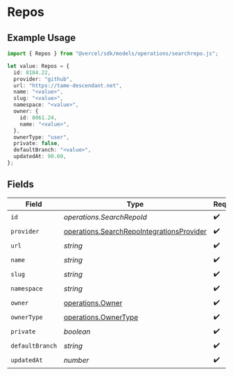# Repos

## Example Usage

```typescript
import { Repos } from "@vercel/sdk/models/operations/searchrepo.js";

let value: Repos = {
  id: 8184.22,
  provider: "github",
  url: "https://tame-descendant.net",
  name: "<value>",
  slug: "<value>",
  namespace: "<value>",
  owner: {
    id: 8061.24,
    name: "<value>",
  },
  ownerType: "user",
  private: false,
  defaultBranch: "<value>",
  updatedAt: 90.60,
};
```

## Fields

| Field                                                                                                  | Type                                                                                                   | Required                                                                                               | Description                                                                                            |
| ------------------------------------------------------------------------------------------------------ | ------------------------------------------------------------------------------------------------------ | ------------------------------------------------------------------------------------------------------ | ------------------------------------------------------------------------------------------------------ |
| `id`                                                                                                   | *operations.SearchRepoId*                                                                              | :heavy_check_mark:                                                                                     | N/A                                                                                                    |
| `provider`                                                                                             | [operations.SearchRepoIntegrationsProvider](../../models/operations/searchrepointegrationsprovider.md) | :heavy_check_mark:                                                                                     | N/A                                                                                                    |
| `url`                                                                                                  | *string*                                                                                               | :heavy_check_mark:                                                                                     | N/A                                                                                                    |
| `name`                                                                                                 | *string*                                                                                               | :heavy_check_mark:                                                                                     | N/A                                                                                                    |
| `slug`                                                                                                 | *string*                                                                                               | :heavy_check_mark:                                                                                     | N/A                                                                                                    |
| `namespace`                                                                                            | *string*                                                                                               | :heavy_check_mark:                                                                                     | N/A                                                                                                    |
| `owner`                                                                                                | [operations.Owner](../../models/operations/owner.md)                                                   | :heavy_check_mark:                                                                                     | N/A                                                                                                    |
| `ownerType`                                                                                            | [operations.OwnerType](../../models/operations/ownertype.md)                                           | :heavy_check_mark:                                                                                     | N/A                                                                                                    |
| `private`                                                                                              | *boolean*                                                                                              | :heavy_check_mark:                                                                                     | N/A                                                                                                    |
| `defaultBranch`                                                                                        | *string*                                                                                               | :heavy_check_mark:                                                                                     | N/A                                                                                                    |
| `updatedAt`                                                                                            | *number*                                                                                               | :heavy_check_mark:                                                                                     | N/A                                                                                                    |